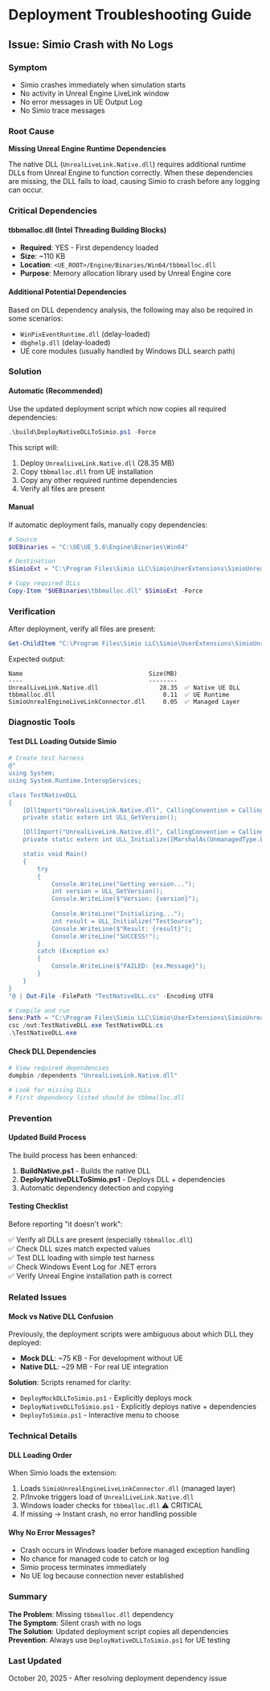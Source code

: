# Deployment Troubleshooting Guide

## Issue: Simio Crash with No Logs

### Symptom
- Simio crashes immediately when simulation starts
- No activity in Unreal Engine LiveLink window
- No error messages in UE Output Log
- No Simio trace messages

### Root Cause
**Missing Unreal Engine Runtime Dependencies**

The native DLL (`UnrealLiveLink.Native.dll`) requires additional runtime DLLs from Unreal Engine to function correctly. When these dependencies are missing, the DLL fails to load, causing Simio to crash before any logging can occur.

### Critical Dependencies

#### **tbbmalloc.dll** (Intel Threading Building Blocks)
- **Required**: YES - First dependency loaded
- **Size**: ~110 KB
- **Location**: `<UE_ROOT>/Engine/Binaries/Win64/tbbmalloc.dll`
- **Purpose**: Memory allocation library used by Unreal Engine core

#### Additional Potential Dependencies
Based on DLL dependency analysis, the following may also be required in some scenarios:
- `WinPixEventRuntime.dll` (delay-loaded)
- `dbghelp.dll` (delay-loaded)
- UE core modules (usually handled by Windows DLL search path)

### Solution

#### Automatic (Recommended)
Use the updated deployment script which now copies all required dependencies:

```powershell
.\build\DeployNativeDLLToSimio.ps1 -Force
```

This script will:
1. Deploy `UnrealLiveLink.Native.dll` (28.35 MB)
2. Copy `tbbmalloc.dll` from UE installation
3. Copy any other required runtime dependencies
4. Verify all files are present

#### Manual
If automatic deployment fails, manually copy dependencies:

```powershell
# Source
$UEBinaries = "C:\UE\UE_5.6\Engine\Binaries\Win64"

# Destination
$SimioExt = "C:\Program Files\Simio LLC\Simio\UserExtensions\SimioUnrealEngineLiveLinkConnector"

# Copy required DLLs
Copy-Item "$UEBinaries\tbbmalloc.dll" $SimioExt -Force
```

### Verification

After deployment, verify all files are present:

```powershell
Get-ChildItem "C:\Program Files\Simio LLC\Simio\UserExtensions\SimioUnrealEngineLiveLinkConnector" -Filter "*.dll"
```

Expected output:
```
Name                                   Size(MB)
----                                   --------
UnrealLiveLink.Native.dll                 28.35  ✅ Native UE DLL
tbbmalloc.dll                              0.11  ✅ UE Runtime
SimioUnrealEngineLiveLinkConnector.dll     0.05  ✅ Managed Layer
```

### Diagnostic Tools

#### Test DLL Loading Outside Simio
```powershell
# Create test harness
@"
using System;
using System.Runtime.InteropServices;

class TestNativeDLL
{
    [DllImport("UnrealLiveLink.Native.dll", CallingConvention = CallingConvention.Cdecl)]
    private static extern int ULL_GetVersion();

    [DllImport("UnrealLiveLink.Native.dll", CallingConvention = CallingConvention.Cdecl)]
    private static extern int ULL_Initialize([MarshalAs(UnmanagedType.LPStr)] string sourceName);

    static void Main()
    {
        try
        {
            Console.WriteLine("Getting version...");
            int version = ULL_GetVersion();
            Console.WriteLine($"Version: {version}");
            
            Console.WriteLine("Initializing...");
            int result = ULL_Initialize("TestSource");
            Console.WriteLine($"Result: {result}");
            Console.WriteLine("SUCCESS!");
        }
        catch (Exception ex)
        {
            Console.WriteLine($"FAILED: {ex.Message}");
        }
    }
}
"@ | Out-File -FilePath "TestNativeDLL.cs" -Encoding UTF8

# Compile and run
$env:Path = "C:\Program Files\Simio LLC\Simio\UserExtensions\SimioUnrealEngineLiveLinkConnector;$env:Path"
csc /out:TestNativeDLL.exe TestNativeDLL.cs
.\TestNativeDLL.exe
```

#### Check DLL Dependencies
```powershell
# View required dependencies
dumpbin /dependents "UnrealLiveLink.Native.dll"

# Look for missing DLLs
# First dependency listed should be tbbmalloc.dll
```

### Prevention

#### Updated Build Process
The build process has been enhanced:

1. **BuildNative.ps1** - Builds the native DLL
2. **DeployNativeDLLToSimio.ps1** - Deploys DLL + dependencies
3. Automatic dependency detection and copying

#### Testing Checklist
Before reporting "it doesn't work":

✅ Verify all DLLs are present (especially `tbbmalloc.dll`)  
✅ Check DLL sizes match expected values  
✅ Test DLL loading with simple test harness  
✅ Check Windows Event Log for .NET errors  
✅ Verify Unreal Engine installation path is correct  

### Related Issues

#### Mock vs Native DLL Confusion
Previously, the deployment scripts were ambiguous about which DLL they deployed:
- **Mock DLL**: ~75 KB - For development without UE
- **Native DLL**: ~29 MB - For real UE integration

**Solution**: Scripts renamed for clarity:
- `DeployMockDLLToSimio.ps1` - Explicitly deploys mock
- `DeployNativeDLLToSimio.ps1` - Explicitly deploys native + dependencies
- `DeployToSimio.ps1` - Interactive menu to choose

### Technical Details

#### DLL Loading Order
When Simio loads the extension:
1. Loads `SimioUnrealEngineLiveLinkConnector.dll` (managed layer)
2. P/Invoke triggers load of `UnrealLiveLink.Native.dll`
3. Windows loader checks for `tbbmalloc.dll` ⚠️ CRITICAL
4. If missing → Instant crash, no error handling possible

#### Why No Error Messages?
- Crash occurs in Windows loader before managed exception handling
- No chance for managed code to catch or log
- Simio process terminates immediately
- No UE log because connection never established

### Summary

**The Problem**: Missing `tbbmalloc.dll` dependency  
**The Symptom**: Silent crash with no logs  
**The Solution**: Updated deployment script copies all dependencies  
**Prevention**: Always use `DeployNativeDLLToSimio.ps1` for UE testing  

### Last Updated
October 20, 2025 - After resolving deployment dependency issue

